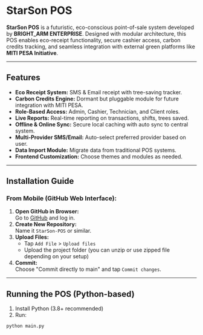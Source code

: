 # StarSon POS

**StarSon POS** is a futuristic, eco-conscious point-of-sale system developed by **BRIGHT_ARM ENTERPRISE**. Designed with modular architecture, this POS enables eco-receipt functionality, secure cashier access, carbon credits tracking, and seamless integration with external green platforms like **MITI PESA Initiative**.

---

## Features

- **Eco Receipt System:** SMS & Email receipt with tree-saving tracker.
- **Carbon Credits Engine:** Dormant but pluggable module for future integration with MITI PESA.
- **Role-Based Access:** Admin, Cashier, Technician, and Client roles.
- **Live Reports:** Real-time reporting on transactions, shifts, trees saved.
- **Offline & Online Sync:** Secure local caching with auto sync to central system.
- **Multi-Provider SMS/Email:** Auto-select preferred provider based on user.
- **Data Import Module:** Migrate data from traditional POS systems.
- **Frontend Customization:** Choose themes and modules as needed.

---

## Installation Guide

### From Mobile (GitHub Web Interface):

1. **Open GitHub in Browser:**  
   Go to [GitHub](https://github.com) and log in.
2. **Create New Repository:**  
   Name it `StarSon-POS` or similar.
3. **Upload Files:**
   - Tap `Add File` > `Upload files`
   - Upload the project folder (you can unzip or use zipped file depending on your setup)
4. **Commit:**  
   Choose "Commit directly to main" and tap `Commit changes`.

---

## Running the POS (Python-based)

1. Install Python (3.8+ recommended)
2. Run:
```bash
python main.py
